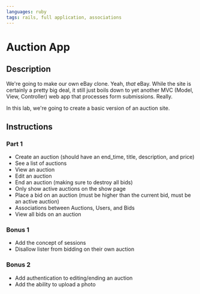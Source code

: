 ```yaml
---
languages: ruby
tags: rails, full application, associations
---
```


# Auction App

## Description

We're going to make our own eBay clone. Yeah, *that* eBay. While the site is certainly a pretty big deal, it still just boils down to yet another MVC (Model, View, Controller) web app that processes form submissions. Really.

In this lab, we're going to create a basic version of an auction site.

## Instructions

### Part 1

* Create an auction (should have an end_time, title, description, and price)
* See a list of auctions
* View an auction
* Edit an auction
* End an auction (making sure to destroy all bids)
* Only show active auctions on the show page
* Place a bid on an auction (must be higher than the current bid, must be an active auction)
* Associations between Auctions, Users, and Bids
* View all bids on an auction

### Bonus 1

* Add the concept of sessions
* Disallow lister from bidding on their own auction

### Bonus 2

* Add authentication to editing/ending an auction
* Add the ability to upload a photo